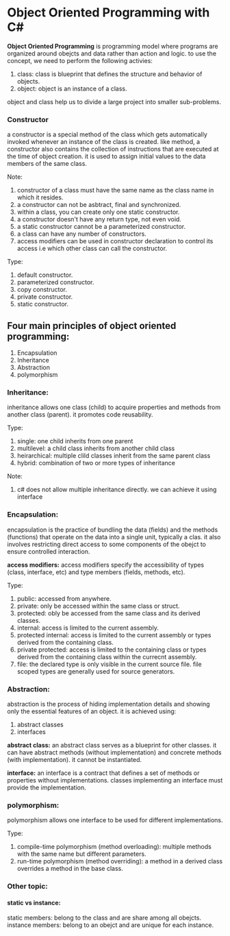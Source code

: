 # Object Oriented Programming with C#

**Object Oriented Programming** is programming model where programs are organized around obejcts and data rather than action and logic. to use the concept, we need to perform the following activies:
1. class: class is blueprint that defines the structure and behavior of objects.
2. object: object is an instance of a class.

object and class help us to divide a large project into smaller sub-problems.


### Constructor
a constructor is a special method of the class which gets automatically invoked whenever an instance of the class is created. like method, a constructor also contains the collection of instructions that are executed at the time of object creation. it is used to assign initial values to the data members of the same class.

Note:
1. constructor of a class must have the same name as the class name in which it resides.
2. a constructor can not be asbtract, final and synchronized.
3. within a class, you can create only one static constructor.
4. a constructor doesn't have any return type, not even void.
5. a static constructor cannot be a parameterized constructor.
6. a class can have any number of constructors.
7. access modifiers can be used in constructor declaration to control its access i.e which other class can call the constructor.

Type:
1. default constructor.
2. parameterized constructor.
3. copy constructor.
4. private constructor.
5. static constructor.

## Four main principles of object oriented programming:
1. Encapsulation
2. Inheritance
3. Abstraction
4. polymorphism

### Inheritance:
inheritance allows one class (child) to acquire properties and methods from another class (parent). it promotes code reusability.

Type:
1. single: one child inherits from one parent
2. multilevel: a child class inherits from another child class
3. heirarchical: multiple clild classes inherit from the same parent class
4. hybrid: combination of two or more types of inheritance

Note:
1. c# does not allow multiple inheritance directly. we can achieve it using interface

### Encapsulation:
encapsulation is the practice of bundling the data (fields) and the methods (functions) that operate on the data into a single unit, typically a clas. it also involves restricting direct access to some components of the obejct to ensure controlled interaction.

**access modifiers:** access modifiers specify the accessibility of types (class, interface, etc) and type members (fields, methods, etc).

Type:
1. public: accessed from anywhere.
2. private: only be accessed within the same class or struct.
3. protected: obly be accessed from the same class and its derived classes.
4. internal: access is limited to the current assembly.
5. protected internal: access is limited to the current assembly or types derived from the containing class.
6. private protected: access is limited to the containing class or types derived from the containing class within the currecnt assembly.
7. file: the declared type is only visible in the current source file. file scoped types are generally used for source generators.

### Abstraction:
abstraction is the process of hiding implementation details and showing only the essential features of an object. it is achieved using:
1. abstract classes
2. interfaces

**abstract class:** an abstract class serves as a blueprint for other classes. it can have abstract methods (without implementation) and concrete methods (with implementation). it cannot be instantiated.

**interface:** an interface is a contract that defines a set of methods or properties without implementations. classes implementing an interface must provide the implementation.

### polymorphism:
polymorphism allows one interface to be used for different implementations.

Type:
1. compile-time polymorphism (method overloading): multiple methods with the same name but different parameters.
2. run-time polymorphism (method overriding): a method in a derived class overrides a method in the base class.


### Other topic:

#### static vs instance:
static members: belong to the class and are share among all obejcts.
instance members: belong to an obejct and are unique for each instance.